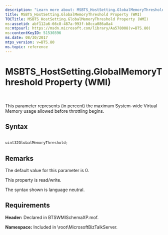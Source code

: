 ```yaml
---
description: "Learn more about: MSBTS_HostSetting.GlobalMemoryThreshold Property (WMI)"
title: MSBTS_HostSetting.GlobalMemoryThreshold Property (WMI)
TOCTitle: MSBTS_HostSetting.GlobalMemoryThreshold Property (WMI)
ms:assetid: abf112a6-66c8-487a-993f-b8cca086a8a4
ms:mtpsurl: https://msdn.microsoft.com/library/Aa578008(v=BTS.80)
ms:contentKeyID: 51530396
ms.date: 08/30/2017
mtps_version: v=BTS.80
ms.topic: reference
---
```


# MSBTS\_HostSetting.GlobalMemoryThreshold Property (WMI)

 

This parameter represents (in percent) the maximum System-wide Virtual Memory usage allowed before throttling begins.

## Syntax

```C#
  
uint32GlobalMemoryThreshold;  
```

## Remarks

The default value for this parameter is 0.

This property is read/write.

The syntax shown is language neutral.

## Requirements

**Header:** Declared in BTSWMISchemaXP.mof.

**Namespace:** Included in \\root\\MicrosoftBizTalkServer.

